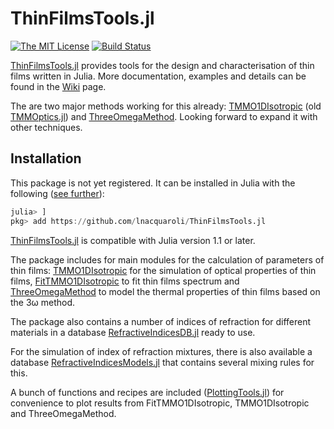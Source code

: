 # ThinFilmsTools.jl

[![The MIT License](https://img.shields.io/badge/license-MIT-orange.svg?style=flat-square)](http://opensource.org/licenses/MIT)
[![Build Status](https://travis-ci.com/lnacquaroli/ThinFilmsTools.jl.svg?branch=master)](https://travis-ci.com/lnacquaroli/ThinFilmsTools.jl)

[ThinFilmsTools.jl](https://github.com/lnacquaroli/ThinFilmsTools.jl/wiki/Home) provides tools for the design and characterisation of thin films written in Julia. More documentation, examples and details can be found in the [Wiki](https://github.com/lnacquaroli/ThinFilmsTools.jl/wiki/Home) page.

The are two major methods working for this already: [TMMO1DIsotropic](https://github.com/lnacquaroli/ThinFilmsTools.jl/wiki/TMMO1DIsotropic) (old [TMMOptics.jl](https://github.com/lnacquaroli/TMMOptics.jl)) and [ThreeOmegaMethod](https://github.com/lnacquaroli/ThinFilmsTools.jl/wiki/ThreeOmegaMethod). Looking forward to expand it with other techniques.

## Installation

This package is not yet registered. It can be installed in Julia with the following ([see further](https://docs.julialang.org/en/v1/stdlib/Pkg/index.html#Adding-unregistered-packages-1)):
```julia
julia> ]
pkg> add https://github.com/lnacquaroli/ThinFilmsTools.jl
```

[ThinFilmsTools.jl](https://github.com/lnacquaroli/ThinFilmsTools.jl/wiki/Home) is compatible with Julia version 1.1 or later.

The package includes for main modules for the calculation of parameters of thin films: [TMMO1DIsotropic](https://github.com/lnacquaroli/ThinFilmsTools.jl/wiki/TMMO1DIsotropic) for the simulation of optical properties of thin films, [FitTMMO1DIsotropic](https://github.com/lnacquaroli/ThinFilmsTools.jl/wiki/FitTMMO1DIsotropic) to fit thin films spectrum and [ThreeOmegaMethod](https://github.com/lnacquaroli/ThinFilmsTools.jl/wiki/ThreeOmegaMethod) to model the thermal properties of thin films based on the 3ω method.

The package also contains a number of indices of refraction for different materials in a database [RefractiveIndicesDB.jl](https://github.com/lnacquaroli/ThinFilmsTools.jl/wiki/RefractiveIndicesDB.jl) ready to use.

For the simulation of index of refraction mixtures, there is also available a database [RefractiveIndicesModels.jl](https://github.com/lnacquaroli/ThinFilmsTools.jl/wiki/RefractiveIndicesModels.jl) that contains several mixing rules for this.

A bunch of functions and recipes are included ([PlottingTools.jl](https://github.com/lnacquaroli/ThinFilmsTools.jl/wiki/PlottingTools.jl)) for convenience to plot results from FitTMMO1DIsotropic, TMMO1DIsotropic and ThreeOmegaMethod.
